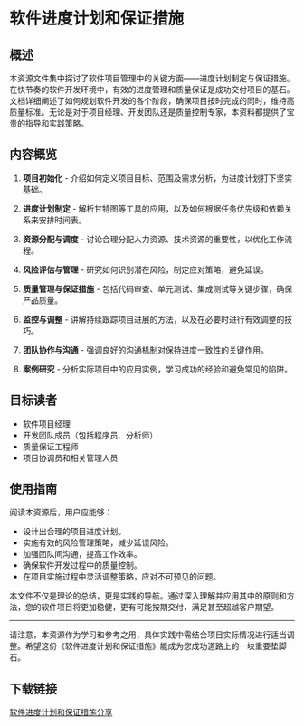# 软件进度计划和保证措施

## 概述

本资源文件集中探讨了软件项目管理中的关键方面——进度计划制定与保证措施。在快节奏的软件开发环境中，有效的进度管理和质量保证是成功交付项目的基石。文档详细阐述了如何规划软件开发的各个阶段，确保项目按时完成的同时，维持高质量标准。无论是对于项目经理、开发团队还是质量控制专家，本资料都提供了宝贵的指导和实践策略。

## 内容概览

1. **项目初始化** - 介绍如何定义项目目标、范围及需求分析，为进度计划打下坚实基础。
   
2. **进度计划制定** - 解析甘特图等工具的应用，以及如何根据任务优先级和依赖关系来安排时间表。
   
3. **资源分配与调度** - 讨论合理分配人力资源、技术资源的重要性，以优化工作流程。
   
4. **风险评估与管理** - 研究如何识别潜在风险，制定应对策略，避免延误。
   
5. **质量管理与保证措施** - 包括代码审查、单元测试、集成测试等关键步骤，确保产品质量。
   
6. **监控与调整** - 讲解持续跟踪项目进展的方法，以及在必要时进行有效调整的技巧。
   
7. **团队协作与沟通** - 强调良好的沟通机制对保持进度一致性的关键作用。
   
8. **案例研究** - 分析实际项目中的应用实例，学习成功的经验和避免常见的陷阱。

## 目标读者

- 软件项目经理
- 开发团队成员（包括程序员、分析师）
- 质量保证工程师
- 项目协调员和相关管理人员

## 使用指南

阅读本资源后，用户应能够：

- 设计出合理的项目进度计划。
- 实施有效的风险管理策略，减少延误风险。
- 加强团队间沟通，提高工作效率。
- 确保软件开发过程中的质量控制。
- 在项目实施过程中灵活调整策略，应对不可预见的问题。

本文件不仅是理论的总结，更是实践的导航。通过深入理解并应用其中的原则和方法，您的软件项目将更加稳健，更有可能按期交付，满足甚至超越客户期望。

---

请注意，本资源作为学习和参考之用，具体实践中需结合项目实际情况进行适当调整。希望这份《软件进度计划和保证措施》能成为您成功道路上的一块重要垫脚石。

## 下载链接

[软件进度计划和保证措施分享](https://pan.quark.cn/s/ce81e33fa795)